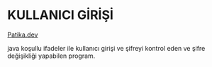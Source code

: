 # KULLANICI GİRİŞİ

[Patika.dev](https://www.patika.dev/tr)

java koşullu ifadeler ile kullanıcı girişi ve şifreyi kontrol eden ve şifre değişikliği yapabilen program.
